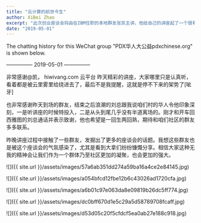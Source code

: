 ```yaml
---
title: "云计算的前世今生"
author: XiBei Zhao
excerpt: "此次创业座谈会将由在IBM任职的本地群友张凯主讲，他给自己的讲座起了一个很有意思的名字 – 云计算的前世今生。昨天精彩的讲座，大家哪里只是认真听，看着都是被云里雾里给绕进去了。"
date: "2019-05-01"
---
```


The chatting history for this WeChat group "PDX华人大公益pdxchinese.org" is shown below.

—————  2019-05-01  —————

非常感谢@凯， hiwivang.com 云平台 昨天精彩的讲座，大家哪里只是认真听，看着都是被云里雾里给绕进去了，最后不是我提醒，这就是停不下来的架势了[呲牙]

也非常感谢昨天到场的群友，结束之后浪潮的刘总跟我说咱们村的华人令他印象深刻，一是听讲座的时候特投入，二是从头到尾几乎没有半道离场的。刚才和开车回西雅图的刘总通话并表示致谢，他也希望是一回生两回熟，期待和咱们社区的群友多多联系。

昨晚讲座过程中接触了一些群友，发掘出了更多的座谈会的话题。我想这些群友也是被这个座谈会的气氛感染了，尤其是看到大拿们纷纷慷慨分享。相信大家这种无我的精神会让我们作为一个群体乃至社区更加的凝聚，也会更加的强大。

![]({{ site.url }}/assets/images/57a6ab351dd274a59ba16a4ce2e84145.jpg)

![]({{ site.url }}/assets/images/a054bfcd12fbe12b6c43026ad1720cfa.jpg)

![]({{ site.url }}/assets/images/a6b01c97e063da8e09819b26dc5ff774.jpg)

![]({{ site.url }}/assets/images/dc0bff670d1e5c29a5d58789708fcaff.jpg)

![]({{ site.url }}/assets/images/d53d05c20f5cfdcf5ea0ab27e188c918.jpg)
